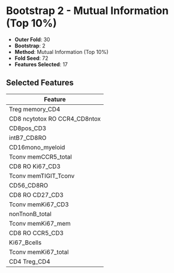 # Bootstrap 2 - Mutual Information (Top 10%)

- **Outer Fold**: 30
- **Bootstrap**: 2
- **Method**: Mutual Information (Top 10%)
- **Fold Seed**: 72
- **Features Selected**: 17

## Selected Features

| Feature |
|---------|
| Treg memory_CD4 |
| CD8 ncytotox RO CCR4_CD8ntox |
| CD8pos_CD3 |
| intB7_CD8RO |
| CD16mono_myeloid |
| Tconv memCCR5_total |
| CD8  RO Ki67_CD3 |
| Tconv memTIGIT_Tconv |
| CD56_CD8RO |
| CD8 RO CD27_CD3 |
| Tconv memKi67_CD3 |
| nonTnonB_total |
| Tconv memKi67_mem |
| CD8 RO CCR5_CD3 |
| Ki67_Bcells |
| Tconv memKi67_total |
| CD4 Treg_CD4 |
